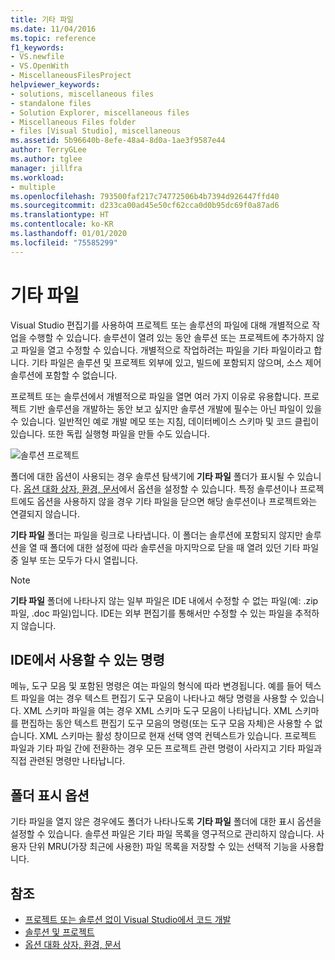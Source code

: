 ```yaml
---
title: 기타 파일
ms.date: 11/04/2016
ms.topic: reference
f1_keywords:
- VS.newfile
- VS.OpenWith
- MiscellaneousFilesProject
helpviewer_keywords:
- solutions, miscellaneous files
- standalone files
- Solution Explorer, miscellaneous files
- Miscellaneous Files folder
- files [Visual Studio], miscellaneous
ms.assetid: 5b96640b-8efe-48a4-8d0a-1ae3f9587e44
author: TerryGLee
ms.author: tglee
manager: jillfra
ms.workload:
- multiple
ms.openlocfilehash: 793500faf217c74772506b4b7394d926447ffd40
ms.sourcegitcommit: d233ca00ad45e50cf62cca0d0b95dc69f0a87ad6
ms.translationtype: HT
ms.contentlocale: ko-KR
ms.lasthandoff: 01/01/2020
ms.locfileid: "75585299"
---
```

# <a name="miscellaneous-files"></a>기타 파일

Visual Studio 편집기를 사용하여 프로젝트 또는 솔루션의 파일에 대해 개별적으로 작업을 수행할 수 있습니다. 솔루션이 열려 있는 동안 솔루션 또는 프로젝트에 추가하지 않고 파일을 열고 수정할 수 있습니다. 개별적으로 작업하려는 파일을 기타 파일이라고 합니다. 기타 파일은 솔루션 및 프로젝트 외부에 있고, 빌드에 포함되지 않으며, 소스 제어 솔루션에 포함할 수 없습니다.

프로젝트 또는 솔루션에서 개별적으로 파일을 열면 여러 가지 이유로 유용합니다. 프로젝트 기반 솔루션을 개발하는 동안 보고 싶지만 솔루션 개발에 필수는 아닌 파일이 있을 수 있습니다. 일반적인 예로 개발 메모 또는 지침, 데이터베이스 스키마 및 코드 클립이 있습니다. 또한 독립 실행형 파일을 만들 수도 있습니다.

![솔루션 프로젝트](../../ide/reference/media/projects_solutions_misc.gif)

폴더에 대한 옵션이 사용되는 경우 솔루션 탐색기에 **기타 파일** 폴더가 표시될 수 있습니다. [옵션 대화 상자, 환경, 문서](../../ide/reference/documents-environment-options-dialog-box.md)에서 옵션을 설정할 수 있습니다. 특정 솔루션이나 프로젝트에도 옵션을 사용하지 않을 경우 기타 파일을 닫으면 해당 솔루션이나 프로젝트와는 연결되지 않습니다.

**기타 파일** 폴더는 파일을 링크로 나타냅니다. 이 폴더는 솔루션에 포함되지 않지만 솔루션을 열 때 폴더에 대한 설정에 따라 솔루션을 마지막으로 닫을 때 열려 있던 기타 파일 중 일부 또는 모두가 다시 열립니다.

> [!NOTE]
> **기타 파일** 폴더에 나타나지 않는 일부 파일은 IDE 내에서 수정할 수 없는 파일(예: .zip 파일, .doc 파일)입니다. IDE는 외부 편집기를 통해서만 수정할 수 있는 파일을 추적하지 않습니다.

## <a name="commands-available-in-the-ide"></a>IDE에서 사용할 수 있는 명령

메뉴, 도구 모음 및 포함된 명령은 여는 파일의 형식에 따라 변경됩니다. 예를 들어 텍스트 파일을 여는 경우 텍스트 편집기 도구 모음이 나타나고 해당 명령을 사용할 수 있습니다. XML 스키마 파일을 여는 경우 XML 스키마 도구 모음이 나타납니다. XML 스키마를 편집하는 동안 텍스트 편집기 도구 모음의 명령(또는 도구 모음 자체)은 사용할 수 없습니다. XML 스키마는 활성 창이므로 현재 선택 영역 컨텍스트가 있습니다. 프로젝트 파일과 기타 파일 간에 전환하는 경우 모든 프로젝트 관련 명령이 사라지고 기타 파일과 직접 관련된 명령만 나타납니다.

## <a name="folder-display-options"></a>폴더 표시 옵션

기타 파일을 열지 않은 경우에도 폴더가 나타나도록 **기타 파일** 폴더에 대한 표시 옵션을 설정할 수 있습니다. 솔루션 파일은 기타 파일 목록을 영구적으로 관리하지 않습니다. 사용자 단위 MRU(가장 최근에 사용한) 파일 목록을 저장할 수 있는 선택적 기능을 사용합니다.

## <a name="see-also"></a>참조

- [프로젝트 또는 솔루션 없이 Visual Studio에서 코드 개발](../develop-code-in-visual-studio-without-projects-or-solutions.md)
- [솔루션 및 프로젝트](../../ide/solutions-and-projects-in-visual-studio.md)
- [옵션 대화 상자, 환경, 문서](../../ide/reference/documents-environment-options-dialog-box.md)
